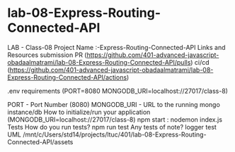 # lab-08-Express-Routing-Connected-API

LAB - Class-08
Project Name :-Express-Routing-Connected-API 
Links and Resources
submission PR (https://github.com/401-advanced-javascript-obadaalmatrami/lab-08-Express-Routing-Connected-API/pulls)
ci/cd (https://github.com/401-advanced-javascript-obadaalmatrami/lab-08-Express-Routing-Connected-API/actions)

.env requirements (PORT=8080
MONGODB_URI=localhost://27017/class-8)

PORT - Port Number (8080)
MONGODB_URI - URL to the running mongo instance/db
How to initialize/run your application (MONGODB_URI=localhost://27017/class-8)
npm start : nodemon index.js
Tests
How do you run tests?
npm run test
Any tests of note?
logger test
UML
/mnt/c/Users/std14/projects/ltuc/401/lab-08-Express-Routing-Connected-API/assets